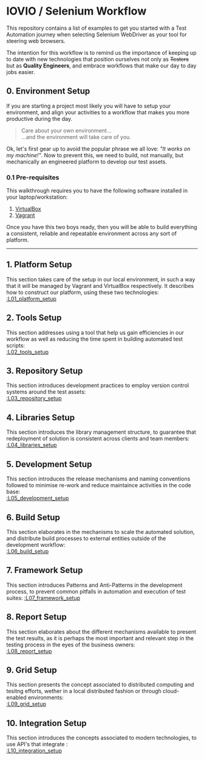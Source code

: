 # IOVIO / Selenium Workflow

This repository contains a list of examples to get you started with a Test Automation journey when selecting Selenium WebDriver as your tool for steering web browsers.

The intention for this workflow is to remind us the importance of keeping up to date with new technologies that position ourselves not only as ~~Testers~~ but as __Quality Engineers__, and embrace workflows that make our day to day jobs easier.

## 0. Environment Setup
If you are starting a project most likely you will have to setup your environment, and align your activities to a workflow that makes you more productive during the day.

> Care about your own environment...<br/>
> ...and the environment will take care of you.

Ok, let's first gear up to avoid the popular phrase we all love: *"It works on my machine!"*. Now to prevent this, we need to build, not manually, but mechanically an engineered platform to develop our test assets.

### 0.1 Pre-requisites
This walkthrough requires you to have the following software installed in your laptop/workstation:

1. [VirtualBox](http://virtualbox.org/wiki/Downloads)
2. [Vagrant](https://www.vagrantup.com/downloads.html)

Once you have this two boys ready, then you will be able to build everything a consistent, reliable and repeatable environment across any sort of platform.

-------

## 1. Platform Setup

This section takes care of the setup in our local environment, in such a way that it will be managed by Vagrant and VirtualBox respectively. It describes how to construct our platform, using these two technologies:<br/> [:L01_platform_setup](http://github.com/canimus/iovio-tech1/tree/master/A_platform_setup)

## 2. Tools Setup
This section addresses using a tool that help us gain efficiencies in our workflow as well as reducing the time spent in building automated test scripts:<br/>
[:L02_tools_setup](http://github.com/canimus/iovio-tech1/tree/master/B_tools_setup)

## 3. Repository Setup
This section introduces development practices to employ version control systems around the test assets:<br/>
[:L03_repository_setup](http://github.com/canimus/iovio-tech1/tree/master/C_repository_setup)

## 4. Libraries Setup
This section introduces the library management structure, to guarantee that redeployment of solution is consistent across clients and team members:<br/>
[:L04_libraries_setup](http://github.com/canimus/iovio-tech1/tree/master/D_libraries_setup)

## 5. Development Setup
This section introduces the release mechanisms and naming conventions followed to minimise re-work and reduce maintaince activities in the code base:<br/>
[:L05_development_setup](http://github.com/canimus/iovio-tech1/tree/master/E_development_setup)

## 6. Build Setup
This section elaborates in the mechanisms to scale the automated solution, and distribute build processes to external entities outside of the development workflow:<br/>
[:L06_build_setup](http://github.com/canimus/iovio-tech1/tree/master/F_build_setup)

## 7. Framework Setup
This section introduces Patterns and Anti-Patterns in the development process, to prevent common pitfalls in automation and execution of test suites:
[:L07_framework_setup](http://github.com/canimus/iovio-tech1/tree/master/G_framework_setup)

## 8. Report Setup
This section elaborates about the different mechanisms available to present the test results, as it is perhaps the most important and relevant step in the testing process in the eyes of the business owners:<br/>
[:L08_report_setup](http://github.com/canimus/iovio-tech1/tree/master/H_report_setup)

## 9. Grid Setup
This section presents the concept associated to distributed computing and tesitng efforts, wether in a local distributed fashion or through cloud-enabled environments:<br/>
[:L09_grid_setup](http://github.com/canimus/iovio-tech1/tree/master/I_grid_setup)

## 10. Integration Setup
This section introduces the concepts associated to modern technologies, to use API's that integrate :<br/>
[:L10_integration_setup](http://github.com/canimus/iovio-tech1/tree/master/J_integration_setup)
